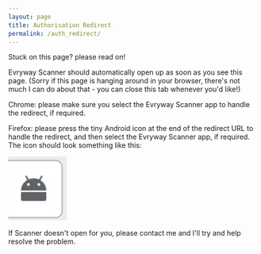 ```yaml
---
layout: page
title: Authorisation Redirect
permalink: /auth_redirect/
---
```


Stuck on this page? please read on!

Evryway Scanner should automatically open up as soon as you see this page. (Sorry if this
page is hanging around in your browser, there's not much I can do about that - you can close this tab whenever you'd like!)

Chrome: please make sure you select the Evryway Scanner app to handle the redirect, if required.

Firefox: please press the tiny Android icon at the end of the redirect URL to handle the redirect,
and then select the Evryway Scanner app, if required. The icon should look something like this:

<img src="/assets/apps/scanner/firefox_uri_auth_redirect_icon.jpg" />

If Scanner doesn't open for you, please contact me and I'll try and help resolve the problem.

